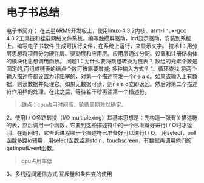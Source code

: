 # 电子书总结

电子书简介：
	在三星ARM9开发板上，使用linux-4.3.2内核、arm-linux-gcc 4.3.2工具链和挂载网络文件系统。编写触摸屏驱动，lcd显示驱动，安装到系统上。编写电子书软件
生成可执行文件，在系统上运行，来显示文字。
	技术1：用分层思想将项目分为硬件层、驱动层和应用层。应用层通过分配、设置和注册结构体的模块化思想调用函数。
	问题1：为什么要将数组转换为链表？
		数组的元素个数是固定的,而组成链表的结点个数可按需要增减;
	多种输入方式？
1、循环查找
		将两个输入描述符都设置为非阻塞的，对第一个描述符发一个r e a d。如果该输入上有数据，则读数据并处理它。如果无数据可读，则r e a d立即返回。然后对第二个描述符作用样的处理。在此之后，等待若干秒再读第一个描述符。	

> 缺点：cpu占用时间高，轮循周期难以确定。
> 

			
2、使用I / O多路转接（I/O multiplexing）其基本思想是：先构造一张有关描述符的表，然后调用一个函数，它要到这些描述符中的一个已准备好进行I / O时才返回。在返回时，它告诉进程哪一个描述符已准备好可以进行I / O。
         用select，poll函数多路io辅用，用select函数监测stdin，touchscreen，有数据再调用他们的getInputEvent函数。

> cpu占用率低
> 

3、多线程间通信方式
互斥量和条件变的使用